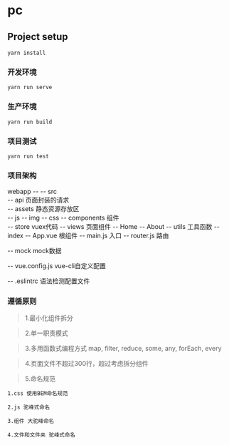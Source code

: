 # pc

## Project setup
```
yarn install
```

### 开发环境
```
yarn run serve
```

### 生产环境
```
yarn run build
```

### 项目测试
```
yarn run test
```

### 项目架构
webapp --
  -- src  
      -- api 页面封装的请求  
      -- assets 静态资源存放区  
         -- js
         -- img
         -- css 
      -- components 组件   
      -- store vuex代码
      -- views 页面组件
         -- Home
         -- About
      -- utils 工具函数
         -- index
      -- App.vue 根组件
      -- main.js 入口
      -- router.js 路由  
      
  -- mock mock数据  

  -- vue.config.js vue-cli自定义配置  

  -- .eslintrc 语法检测配置文件

### 遵循原则
> 1.最小化组件拆分  

> 2.单一职责模式  

> 3.多用函数式编程方式 map, filter, reduce, some, any, forEach, every  

> 4.页面文件不超过300行，超过考虑拆分组件

> 5.命名规范  

    1.css 使用BEM命名规范  

    2.js 驼峰式命名  

    3.组件 大驼峰命名  

    4.文件和文件夹 驼峰式命名